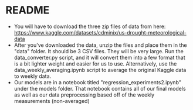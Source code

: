 # README
- You will have to download the three zip files of data from here: https://www.kaggle.com/datasets/cdminix/us-drought-meteorological-data
- After you've downloaded the data, unzip the files and place them in the "data" folder. It should be 3 CSV files. They will be very large. Run the data_converter.py script, and it will convert them into a few format that is a bit lighter weight and easier for us to use. Alternatively, use the data_weekly_averaging.ipynb script to average the original Kaggle data to weekly data. 
- Our models are in a notebook titled "regression_experiments2.ipynb" under the models folder. That notebook contains all of our final models as well as our data preprocessing based off of the weekly measurements (non-averaged)
